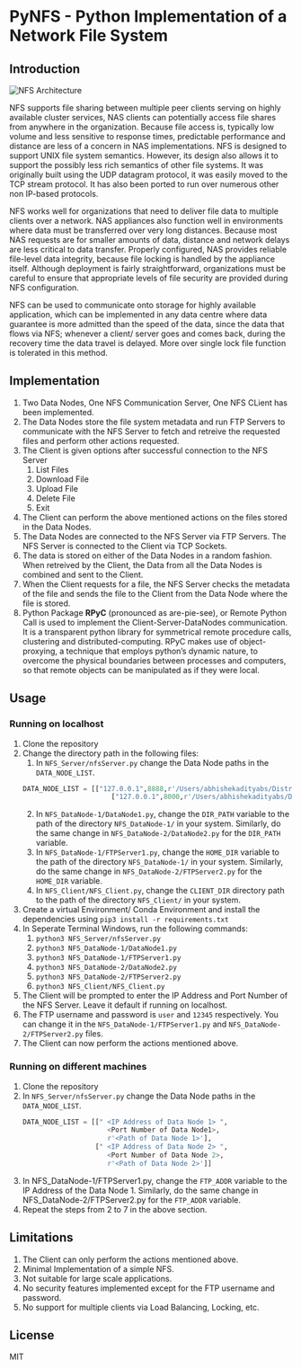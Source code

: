 # PyNFS - Python Implementation of a Network File System

## Introduction 

![NFS Architecture](https://developer.ibm.com/developer/default/tutorials/l-network-filesystems/images/figure2.gif)

NFS supports file sharing between multiple peer clients serving on highly available cluster services, NAS clients can potentially access file shares
from anywhere in the organization. Because file access is,
typically low volume and less sensitive to response times,
predictable performance and distance are less of a concern in
NAS implementations. NFS is designed to support UNIX file system
semantics. However, its design also allows it to
support the possibly less rich semantics of other file
systems. It was originally built using the UDP
datagram protocol, it was easily moved to the TCP
stream protocol. It has also been ported to run over
numerous other non IP-based protocols.

NFS works well for organizations that need to deliver
file data to multiple clients over a network. NAS appliances
also function well in environments where data must be
transferred over very long distances. Because most NAS
requests are for smaller amounts of data, distance and
network delays are less critical to data transfer. Properly configured, NAS
provides reliable file-level data integrity, because file locking
is handled by the appliance itself. Although deployment is
fairly straightforward, organizations must be careful to
ensure that appropriate levels of file security are provided
during NFS configuration.

NFS can be used to communicate
onto storage for highly available application, which can be
implemented in any data centre where data guarantee is more
admitted than the speed of the data, since the data that flows
via NFS; whenever a client/ server goes and comes back,
during the recovery time the data travel is delayed. More
over single lock file function is tolerated in this method.

## Implementation

1. Two Data Nodes, One NFS Communication Server, One NFS CLient has been implemented.
2. The Data Nodes store the file system metadata and run FTP Servers to communicate with the NFS Server to fetch and retreive the requested files and perform other actions requested.
3. The Client is given options after successful connection to the NFS Server
    1. List Files
    2. Download File
    3. Upload File
    4. Delete File
    5. Exit
4. The Client can perform the above mentioned actions on the files stored in the Data Nodes.
5. The Data Nodes are connected to the NFS Server via FTP Servers. The NFS Server is connected to the Client via TCP Sockets.
6. The data is stored on either of the Data Nodes in a random fashion. When retreived by the Client, the Data from all the Data Nodes is combined and sent to the Client.
7. When the Client requests for a file, the NFS Server checks the metadata of the file and sends the file to the Client from the Data Node where the file is stored.
8. Python Package **RPyC** (pronounced as are-pie-see), or Remote Python Call is used to implement the Client-Server-DataNodes communication. It is a transparent python library for symmetrical remote procedure calls, clustering and distributed-computing. RPyC makes use of object-proxying, a technique that employs python’s dynamic nature, to overcome the physical boundaries between processes and computers, so that remote objects can be manipulated as if they were local.

## Usage

### Running on localhost
1. Clone the repository
2. Change the directory path in the following files:
    1. In `NFS_Server/nfsServer.py` change the Data Node paths in the `DATA_NODE_LIST`.
    ```python
    DATA_NODE_LIST = [["127.0.0.1",8888,r'/Users/abhishekadityabs/Distributed Systems/PyNFS/src/NFS_DataNode-1'],  
                          ["127.0.0.1",8000,r'/Users/abhishekadityabs/Distributed Systems/PyNFS/src/NFS_DataNode-2']] 
    ```
    2. In `NFS_DataNode-1/DataNode1.py`, change the `DIR_PATH` variable to the path of the directory `NFS_DataNode-1/` in your system.
    Similarly, do the same change in `NFS_DataNode-2/DataNode2.py` for the `DIR_PATH` variable.
    3. In `NFS_DataNode-1/FTPServer1.py`, change the `HOME_DIR` variable to the path of the directory `NFS_DataNode-1/` in your system.
    Similarly, do the same change in `NFS_DataNode-2/FTPServer2.py` for the `HOME_DIR` variable.
    4. In `NFS_Client/NFS_Client.py`, change the `CLIENT_DIR` directory path to the path of the directory `NFS_Client/` in your system.
3. Create a virtual Environment/ Conda Environment and install the dependencies using `pip3 install -r requirements.txt`
4. In Seperate Terminal Windows, run the following commands:
    1. `python3 NFS_Server/nfsServer.py`
    2. `python3 NFS_DataNode-1/DataNode1.py`
    3. `python3 NFS_DataNode-1/FTPServer1.py`
    4. `python3 NFS_DataNode-2/DataNode2.py`
    5. `python3 NFS_DataNode-2/FTPServer2.py`
    6. `python3 NFS_Client/NFS_Client.py`
5. The Client will be prompted to enter the IP Address and Port Number of the NFS Server. Leave it default if running on localhost. 
6. The FTP username and password is `user` and `12345` respectively. You can change it in the `NFS_DataNode-1/FTPServer1.py` and `NFS_DataNode-2/FTPServer2.py` files.
7. The Client can now perform the actions mentioned above.

### Running on different machines
1. Clone the repository
2. In `NFS_Server/nfsServer.py` change the Data Node paths in the `DATA_NODE_LIST`.
    ```python
    DATA_NODE_LIST = [[" <IP Address of Data Node 1> ",
                         <Port Number of Data Node1>,
                         r'<Path of Data Node 1>'],  
                      [" <IP Address of Data Node 2> ",
                         <Port Number of Data Node 2>,
                         r'<Path of Data Node 2>']] 
    ```
3. In NFS_DataNode-1/FTPServer1.py, change the `FTP_ADDR` variable to the IP Address of the Data Node 1. Similarly, do the same change in NFS_DataNode-2/FTPServer2.py for the `FTP_ADDR` variable.
4. Repeat the steps from 2 to 7 in the above section.

## Limitations
1. The Client can only perform the actions mentioned above.
2. Minimal Implementation of a simple NFS.
3. Not suitable for large scale applications.
4. No security features implemented except for the FTP username and password.
5. No support for multiple clients via Load Balancing, Locking, etc.

## License
MIT 

<!-- Write a github description -->

    








